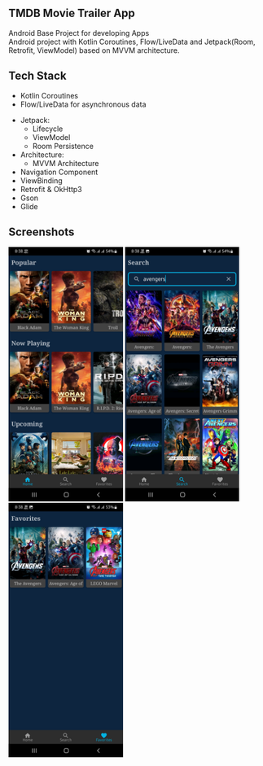 ## TMDB Movie Trailer App
Android Base Project for developing Apps <br/>
Android project with Kotlin Coroutines, Flow/LiveData and Jetpack(Room, Retrofit, ViewModel) based on MVVM architecture.

## Tech Stack
- Kotlin Coroutines 
- Flow/LiveData for asynchronous data
<!-- - Dagger for dependency injection -->
- Jetpack:
  - Lifecycle
  - ViewModel
  - Room Persistence
- Architecture:
  - MVVM Architecture
- Navigation Component
- ViewBinding
- Retrofit & OkHttp3
- Gson
- Glide

<!-- 
- Paging 3
- Picasso -->

## Screenshots

<p float="left">
<img src="images/screenshot_1.jpeg" height="500"  alt="screenshot"/>
<img src="images/screenshot_2.jpeg" height="500"  alt="screenshot"/>
<img src="images/screenshot_3.jpeg" height="500"  alt="screenshot"/>
</p>

